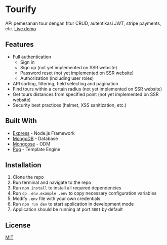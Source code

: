 <h1>Tourify</h1>
<p>API pemesanan tour dengan fitur CRUD, autentikasi JWT, stripe payments, etc. <a href="https://tourify-bicksoe.herokuapp.com">Live demo</a></p>
<h2>Features</h2>
<ul>
	<li>Full authentication
		<ul>
			<li>Sign in</li>
			<li>Sign up (not yet implemented on SSR website)</li>
			<li>Password reset (not yet implemented on SSR website)</li>
			<li>Authorization (including user roles)</li>
		</ul>
	</li>
	<li>API sorting, filtering, field selecting and pagination</li>
	<li>Find tours within a certain radius (not yet implemented on SSR website)</li>
	<li>Get tours distances from specified point (not yet implemented on SSR website)</li>
	<li>Security best practices (helmet, XSS sanitization, etc.)</li>
</ul>
<h2>Built With</h2>
<ul>
	<li><a href="https://github.com/expressjs/express">Express</a> - Node.js Framework</li>
	<li><a href="https://github.com/mongodb/mongo">MongoDB</a> - Database</li>
	<li><a href="https://github.com/Automattic/mongoose">Mongoose</a> - ODM</li>
	<li><a href="https://github.com/pugjs/pug">Pug</a> - Template Engine</li>
</ul>
<h2>Installation</h2>
<ol>
	<li>Clone the repo</li>
	<li>Run terminal and navigate to the repo</li>
	<li>Run <code>npm install</code> to install all required dependencies</li>
	<li>Run <code>cp .env.example .env</code> to copy necessary configuration variables</li>
	<li>Modify <code>.env</code> file with your own credentials</li>
	<li>Run <code>npm run dev</code> to start application in development mode</li>
		<li>Application should be running at port <code>3001</code> by default</li>
</ol>
<h2>License</h2>
<a href="https://opensource.org/licenses/MIT">MIT</a>
